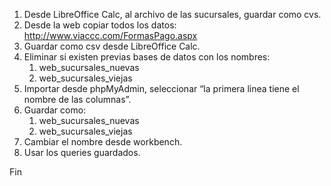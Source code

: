 1. Desde LibreOffice Calc, al archivo de las sucursales, guardar como cvs.
2. Desde la web copiar todos los datos: http://www.viaccc.com/FormasPago.aspx
3. Guardar como csv desde LibreOffice Calc.
4. Eliminar si existen previas bases de datos con los nombres:
    1. web_sucursales_nuevas
    2. web_sucursales_viejas
5. Importar desde phpMyAdmin, seleccionar “la primera linea tiene el nombre de las columnas”.
6. Guardar como:
    1. web_sucursales_nuevas
    2. web_sucursales_viejas
7. Cambiar el nombre desde workbench.
8. Usar los queries guardados.

Fin